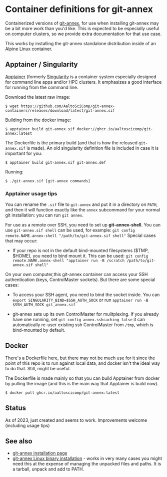 # Container definitions for git-annex

Containerized versions of
[git-annex](https://git-annex.branchable.com/), for use when
installing git-annex may be a bit more work than you'd like.  This is
expected to be especially useful on computer clusters, so we provide
extra documentation for that use case.

This works by installing the git-annex standalone distribution inside
of an Alpine Linux container.



## Apptainer / Singularity

[Apptainer](https://apptainer.org/) (formerly
[Singularity](https://en.wikipedia.org/wiki/Singularity_(software)) is
a container system especially designed for command line apps and/or
HPC clusters.  It emphasizes a good interface for running from the
command line.

Download the latest raw image:
```console
$ wget https://github.com/AaltoSciComp/git-annex-containers/releases/download/latest/git-annex.sif
```

Building from the docker image:
```console
$ apptainer build git-annex.sif docker://ghcr.io/aaltoscicomp/git-annex:latest
```

The Dockerfile is the primary build (and that is how the released
`git-annex.sif` is made).  An old singularity definition
file is included in case it is important for you:
```console
$ apptainer build git-annex.sif git-annex.def
```

Running:
```console
$ ./git-annex.sif [git-annex commands]
```

### Apptainer usage tips

You can rename the `.sif` file to `git-annex` and put it in a
directory on `PATH`, and then it will function exactly like the
`annex` subcommand for your normal git installation: you can run `git
annex`.

For use as a remote over SSH, you need to set up **git-annex-shell**.
You can use `git-annex.sif shell` can be used, for
example: `git config remote.NAME.annex-shell "/path/to/git-annex.sif
shell"` Special cases that may occur:
* If your repo is not in the default bind-mounted filesystems ($TMP,
  $HOME), you need to bind mount it.  This can be used: `git config
  remote.NAME.annex-shell "apptainer run -B /scratch /path/to/git-annex.sif
  shell"`

On your own computer,this git-annex container can access your SSH
authentication (keys, ControlMaster sockets).  But there are some
special cases:
* To access your SSH agent, you need to bind the socket inside.  You
  can `export SINGULARITY_BIND=$SSH_AUTH_SOCK` or run `apptainer run
  -B $SSH_AUTH_SOCK git_annex.sif`

* git-annex sets up its own ControlMaster for mulitplexing.  If you
  already have one running, set `git config annex.sshcaching false` it
  can automatically re-user existing ssh ControlMaster from `/tmp`,
  which is bind-mounted by default.



## Docker

There's a Dockerfile here, but there may not be much use for it since
the point of this repo is to run against local data, and docker isn't
the ideal way to do that.  Still, might be useful.

The Dockerfile is made mainly so that you can build Apptainer from
docker by pulling the image (and this is the main way that Apptainer
is build now).

```console
$ docker pull ghcr.io/aaltoscicomp/git-annex:latest
```



## Status

As of 2023, just created and seems to work.  Improvements welcome
(including usage tips)



## See also

* [git-annex installation
  page](https://git-annex.branchable.com/install/)
* [git-annex Linux binary
  installation](https://git-annex.branchable.com/install/Linux_standalone/) -
  works in very many cases you might need this at the expense of
  managing the unpacked files and paths.  It is a tarball, unpack and
  add to PATH.
